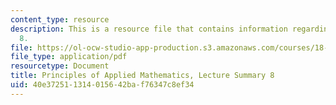 ```yaml
---
content_type: resource
description: This is a resource file that contains information regarding lecture summary
  8.
file: https://ol-ocw-studio-app-production.s3.amazonaws.com/courses/18-311-principles-of-applied-mathematics-spring-2014/40e372511314015642baf76347c8ef34_MIT18_311S14_Lecture8.pdf
file_type: application/pdf
resourcetype: Document
title: Principles of Applied Mathematics, Lecture Summary 8
uid: 40e37251-1314-0156-42ba-f76347c8ef34
---
```

